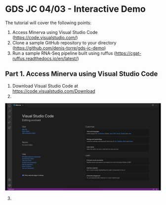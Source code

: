 # GDS JC 04/03 - Interactive Demo
The tutorial will cover the following points:
1. Access Minerva using Visual Studio Code (https://code.visualstudio.com/)
2. Clone a sample GitHub repository to your directory (https://github.com/denis-torre/gds-jc-demo)
3. Run a sample RNA-Seq pipeline built using ruffus (https://cgat-ruffus.readthedocs.io/en/latest/)

## Part 1. Access Minerva using Visual Studio Code
1. Download Visual Studio Code at https://code.visualstudio.com/Download
2. 
![VSCode](images/vscode.jpg)

3. 
